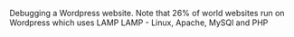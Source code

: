 Debugging a Wordpress website.
Note that 26% of world websites run on Wordpress which uses LAMP
LAMP - Linux, Apache, MySQl and PHP
